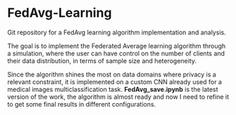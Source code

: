 # FedAvg-Learning
Git repository for a FedAvg learning algorithm implementation and analysis.

The goal is to implement the Federated Average learning algorithm through a simulation, where the user can have control on the number of clients and their data distribution, in terms of sample size and heterogeneity.

Since the algorithm shines the most on data domains where privacy is a relevant constraint, it is implemented on a custom CNN already used for a medical images multiclassification task. **FedAvg_save.ipynb** is the latest version of the work, the algorithm is almost ready and now I need to refine it to get some final results in different configurations.
